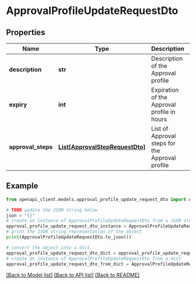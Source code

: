 # ApprovalProfileUpdateRequestDto


## Properties

Name | Type | Description | Notes
------------ | ------------- | ------------- | -------------
**description** | **str** | Description of the Approval profile | [optional] 
**expiry** | **int** | Expiration of the Approval profile in hours | [optional] 
**approval_steps** | [**List[ApprovalStepRequestDto]**](ApprovalStepRequestDto.md) | List of Approval steps for the Approval profile | 

## Example

```python
from openapi_client.models.approval_profile_update_request_dto import ApprovalProfileUpdateRequestDto

# TODO update the JSON string below
json = "{}"
# create an instance of ApprovalProfileUpdateRequestDto from a JSON string
approval_profile_update_request_dto_instance = ApprovalProfileUpdateRequestDto.from_json(json)
# print the JSON string representation of the object
print(ApprovalProfileUpdateRequestDto.to_json())

# convert the object into a dict
approval_profile_update_request_dto_dict = approval_profile_update_request_dto_instance.to_dict()
# create an instance of ApprovalProfileUpdateRequestDto from a dict
approval_profile_update_request_dto_from_dict = ApprovalProfileUpdateRequestDto.from_dict(approval_profile_update_request_dto_dict)
```
[[Back to Model list]](../README.md#documentation-for-models) [[Back to API list]](../README.md#documentation-for-api-endpoints) [[Back to README]](../README.md)


